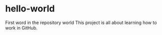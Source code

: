 # hello-world
First word in the repository world
This project is all about learning how to work in GitHub.
